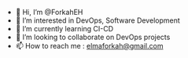 - 👋 Hi, I’m @ForkahEH
- 👀 I’m interested in DevOps, Software Development
- 🌱 I’m currently learning CI-CD
- 💞️ I’m looking to collaborate on DevOps projects
- 📫 How to reach me : elmaforkah@gmail.com 

<!---
ForkahEH/ForkahEH is a ✨ special ✨ repository because its `README.md` (this file) appears on your GitHub profile.
You can click the Preview link to take a look at your changes.
--->
